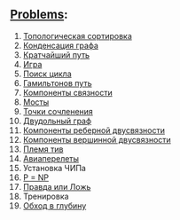 ## [Problems](problems.pdf):
1. [Топологическая сортировка](A.cpp)
2. [Конденсация графа](B.cpp)
3. [Кратчайший путь](C.cpp)
4. [Игра](D.cpp)
5. [Поиск цикла](E.cpp)
6. [Гамильтонов путь](F.cpp)
7. [Компоненты связности](G.cpp)
8. [Мосты](H.cpp)
9. [Точки сочленения](I.cpp)
10. [Двудольный граф](J.cpp)
11. [Компоненты реберной двусвязности](K.cpp)
12. [Компоненты вершинной двусвязности](L.cpp)
13. [Племя тив](M.cpp)
14. [Авиаперелеты](N.cpp)
15. Установка ЧИПа
15. [P = NP](P.cpp)
16. [Правда или Ложь](Q.cpp)
17. Тренировка
18. [Обход в глубину](S.cpp)
